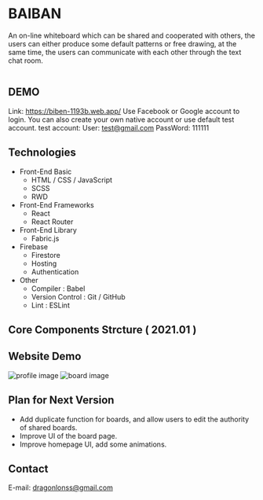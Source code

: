 # BAIBAN

An on-line whiteboard which can be shared and cooperated with others, the users can either produce some default patterns or free drawing, at the same time, the users can communicate with each other through the text chat room.

<img src=""/>

## DEMO

Link: <https://biben-1193b.web.app/>
Use Facebook or Google account to login.
You can also create your own native account or use default test account.
test account:
User: test@gmail.com
PassWord: 111111

## Technologies

* Front-End Basic
    + HTML / CSS / JavaScript
    + SCSS
    + RWD
* Front-End Frameworks
    + React
    + React Router
* Front-End Library
    + Fabric.js
* Firebase
    + Firestore
    + Hosting
    + Authentication
* Other
    + Compiler : Babel
    + Version Control : Git / GitHub
    + Lint : ESLint

## Core Components Strcture ( 2021.01 )



## Website Demo

![profile image](/readimg/board.gif)
![board image](/readimg/board.gif)

## Plan for Next Version

* Add duplicate function for boards, and allow users to edit the authority of shared boards.
* Improve UI of the board page.
* Improve homepage UI, add some animations.

## Contact
E-mail: <dragonlonss@gmail.com>
